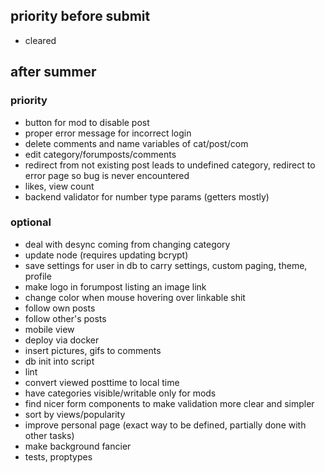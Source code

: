 ## priority before submit

- cleared

## after summer

### priority
- button for mod to disable post
- proper error message for incorrect login
- delete comments and name variables of cat/post/com
- edit category/forumposts/comments
- redirect from not existing post leads to undefined category, redirect to error page so bug is never encountered
- likes, view count
- backend validator for number type params (getters mostly)
### optional
- deal with desync coming from changing category
- update node (requires updating bcrypt)
- save settings for user in db to carry settings, custom paging, theme, profile
- make logo in forumpost listing an image link
- change color when mouse hovering over linkable shit
- follow own posts
- follow other's posts
- mobile view
- deploy via docker
- insert pictures, gifs to comments
- db init into script
- lint
- convert viewed posttime to local time
- have categories visible/writable only for mods
- find nicer form components to make validation more clear and simpler
- sort by views/popularity
- improve personal page (exact way to be defined, partially done with other tasks)
- make background fancier
- tests, proptypes
